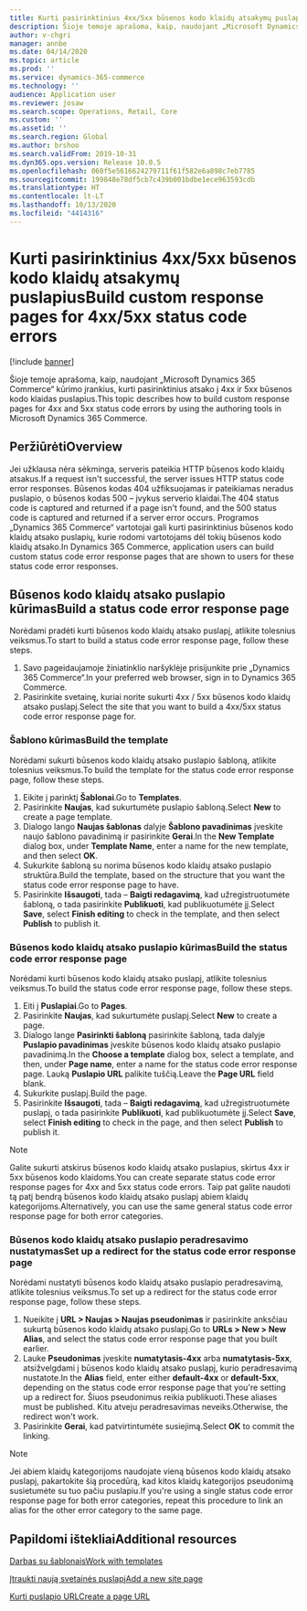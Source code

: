 ```yaml
---
title: Kurti pasirinktinius 4xx/5xx būsenos kodo klaidų atsakymų puslapius
description: Šioje temoje aprašoma, kaip, naudojant „Microsoft Dynamics 365 Commerce“ kūrimo įrankius, kurti pasirinktinius atsako į 4xx ir 5xx būsenos kodo klaidas puslapius.
author: v-chgri
manager: annbe
ms.date: 04/14/2020
ms.topic: article
ms.prod: ''
ms.service: dynamics-365-commerce
ms.technology: ''
audience: Application user
ms.reviewer: josaw
ms.search.scope: Operations, Retail, Core
ms.custom: ''
ms.assetid: ''
ms.search.region: Global
ms.author: brshoo
ms.search.validFrom: 2019-10-31
ms.dyn365.ops.version: Release 10.0.5
ms.openlocfilehash: 060f5e5616624279711f61f582e6a898c7eb7785
ms.sourcegitcommit: 199848e78df5cb7c439b001bdbe1ece963593cdb
ms.translationtype: HT
ms.contentlocale: lt-LT
ms.lasthandoff: 10/13/2020
ms.locfileid: "4414316"
---
```

# <a name="build-custom-response-pages-for-4xx5xx-status-code-errors"></a><span data-ttu-id="17c1f-103">Kurti pasirinktinius 4xx/5xx būsenos kodo klaidų atsakymų puslapius</span><span class="sxs-lookup"><span data-stu-id="17c1f-103">Build custom response pages for 4xx/5xx status code errors</span></span>


[!include [banner](includes/banner.md)]

<span data-ttu-id="17c1f-104">Šioje temoje aprašoma, kaip, naudojant „Microsoft Dynamics 365 Commerce“ kūrimo įrankius, kurti pasirinktinius atsako į 4xx ir 5xx būsenos kodo klaidas puslapius.</span><span class="sxs-lookup"><span data-stu-id="17c1f-104">This topic describes how to build custom response pages for 4xx and 5xx status code errors by using the authoring tools in Microsoft Dynamics 365 Commerce.</span></span>

## <a name="overview"></a><span data-ttu-id="17c1f-105">Peržiūrėti</span><span class="sxs-lookup"><span data-stu-id="17c1f-105">Overview</span></span>

<span data-ttu-id="17c1f-106">Jei užklausa nėra sėkminga, serveris pateikia HTTP būsenos kodo klaidų atsakus.</span><span class="sxs-lookup"><span data-stu-id="17c1f-106">If a request isn't successful, the server issues HTTP status code error responses.</span></span> <span data-ttu-id="17c1f-107">Būsenos kodas 404 užfiksuojamas ir pateikiamas neradus puslapio, o būsenos kodas 500 – įvykus serverio klaidai.</span><span class="sxs-lookup"><span data-stu-id="17c1f-107">The 404 status code is captured and returned if a page isn't found, and the 500 status code is captured and returned if a server error occurs.</span></span> <span data-ttu-id="17c1f-108">Programos „Dynamics 365 Commerce“ vartotojai gali kurti pasirinktinius būsenos kodo klaidų atsako puslapių, kurie rodomi vartotojams dėl tokių būsenos kodo klaidų atsako.</span><span class="sxs-lookup"><span data-stu-id="17c1f-108">In Dynamics 365 Commerce, application users can build custom status code error response pages that are shown to users for these status code error responses.</span></span>

## <a name="build-a-status-code-error-response-page"></a><span data-ttu-id="17c1f-109">Būsenos kodo klaidų atsako puslapio kūrimas</span><span class="sxs-lookup"><span data-stu-id="17c1f-109">Build a status code error response page</span></span>

<span data-ttu-id="17c1f-110">Norėdami pradėti kurti būsenos kodo klaidų atsako puslapį, atlikite tolesnius veiksmus.</span><span class="sxs-lookup"><span data-stu-id="17c1f-110">To start to build a status code error response page, follow these steps.</span></span>

1. <span data-ttu-id="17c1f-111">Savo pageidaujamoje žiniatinklio naršyklėje prisijunkite prie „Dynamics 365 Commerce“.</span><span class="sxs-lookup"><span data-stu-id="17c1f-111">In your preferred web browser, sign in to Dynamics 365 Commerce.</span></span> 
1. <span data-ttu-id="17c1f-112">Pasirinkite svetainę, kuriai norite sukurti 4xx / 5xx būsenos kodo klaidų atsako puslapį.</span><span class="sxs-lookup"><span data-stu-id="17c1f-112">Select the site that you want to build a 4xx/5xx status code error response page for.</span></span>

### <a name="build-the-template"></a><span data-ttu-id="17c1f-113">Šablono kūrimas</span><span class="sxs-lookup"><span data-stu-id="17c1f-113">Build the template</span></span>

<span data-ttu-id="17c1f-114">Norėdami sukurti būsenos kodo klaidų atsako puslapio šabloną, atlikite tolesnius veiksmus.</span><span class="sxs-lookup"><span data-stu-id="17c1f-114">To build the template for the status code error response page, follow these steps.</span></span>

1. <span data-ttu-id="17c1f-115">Eikite į parinktį **Šablonai**.</span><span class="sxs-lookup"><span data-stu-id="17c1f-115">Go to **Templates**.</span></span>
1. <span data-ttu-id="17c1f-116">Pasirinkite **Naujas**, kad sukurtumėte puslapio šabloną.</span><span class="sxs-lookup"><span data-stu-id="17c1f-116">Select **New** to create a page template.</span></span>
1. <span data-ttu-id="17c1f-117">Dialogo lango **Naujas šablonas** dalyje **Šablono pavadinimas** įveskite naujo šablono pavadinimą ir pasirinkite **Gerai**.</span><span class="sxs-lookup"><span data-stu-id="17c1f-117">In the **New Template** dialog box, under **Template Name**, enter a name for the new template, and then select **OK**.</span></span>
1. <span data-ttu-id="17c1f-118">Sukurkite šabloną su norima būsenos kodo klaidų atsako puslapio struktūra.</span><span class="sxs-lookup"><span data-stu-id="17c1f-118">Build the template, based on the structure that you want the status code error response page to have.</span></span>
1. <span data-ttu-id="17c1f-119">Pasirinkite **Išsaugoti**, tada – **Baigti redagavimą**, kad užregistruotumėte šabloną, o tada pasirinkite **Publikuoti**, kad publikuotumėte jį.</span><span class="sxs-lookup"><span data-stu-id="17c1f-119">Select **Save**, select **Finish editing** to check in the template, and then select **Publish** to publish it.</span></span> 

### <a name="build-the-status-code-error-response-page"></a><span data-ttu-id="17c1f-120">Būsenos kodo klaidų atsako puslapio kūrimas</span><span class="sxs-lookup"><span data-stu-id="17c1f-120">Build the status code error response page</span></span>

<span data-ttu-id="17c1f-121">Norėdami kurti būsenos kodo klaidų atsako puslapį, atlikite tolesnius veiksmus.</span><span class="sxs-lookup"><span data-stu-id="17c1f-121">To build the status code error response page, follow these steps.</span></span>

1. <span data-ttu-id="17c1f-122">Eiti į **Puslapiai**.</span><span class="sxs-lookup"><span data-stu-id="17c1f-122">Go to **Pages**.</span></span>
1. <span data-ttu-id="17c1f-123">Pasirinkite **Naujas**, kad sukurtumėte puslapį.</span><span class="sxs-lookup"><span data-stu-id="17c1f-123">Select **New** to create a page.</span></span>
1. <span data-ttu-id="17c1f-124">Dialogo lange **Pasirinkti šabloną** pasirinkite šabloną, tada dalyje **Puslapio pavadinimas** įveskite būsenos kodo klaidų atsako puslapio pavadinimą.</span><span class="sxs-lookup"><span data-stu-id="17c1f-124">In the **Choose a template** dialog box, select a template, and then, under **Page name**, enter a name for the status code error response page.</span></span> <span data-ttu-id="17c1f-125">Lauką **Puslapio URL** palikite tuščią.</span><span class="sxs-lookup"><span data-stu-id="17c1f-125">Leave the **Page URL** field blank.</span></span>
1. <span data-ttu-id="17c1f-126">Sukurkite puslapį.</span><span class="sxs-lookup"><span data-stu-id="17c1f-126">Build the page.</span></span>
1. <span data-ttu-id="17c1f-127">Pasirinkite **Išsaugoti**, tada – **Baigti redagavimą**, kad užregistruotumėte puslapį, o tada pasirinkite **Publikuoti**, kad publikuotumėte jį.</span><span class="sxs-lookup"><span data-stu-id="17c1f-127">Select **Save**, select **Finish editing** to check in the page, and then select **Publish** to publish it.</span></span>

> [!NOTE]
> <span data-ttu-id="17c1f-128">Galite sukurti atskirus būsenos kodo klaidų atsako puslapius, skirtus 4xx ir 5xx būsenos kodo klaidoms.</span><span class="sxs-lookup"><span data-stu-id="17c1f-128">You can create separate status code error response pages for 4xx and 5xx status code errors.</span></span> <span data-ttu-id="17c1f-129">Taip pat galite naudoti tą patį bendrą būsenos kodo klaidų atsako puslapį abiem klaidų kategorijoms.</span><span class="sxs-lookup"><span data-stu-id="17c1f-129">Alternatively, you can use the same general status code error response page for both error categories.</span></span>

### <a name="set-up-a-redirect-for-the-status-code-error-response-page"></a><span data-ttu-id="17c1f-130">Būsenos kodo klaidų atsako puslapio peradresavimo nustatymas</span><span class="sxs-lookup"><span data-stu-id="17c1f-130">Set up a redirect for the status code error response page</span></span>

<span data-ttu-id="17c1f-131">Norėdami nustatyti būsenos kodo klaidų atsako puslapio peradresavimą, atlikite tolesnius veiksmus.</span><span class="sxs-lookup"><span data-stu-id="17c1f-131">To set up a redirect for the status code error response page, follow these steps.</span></span>

1. <span data-ttu-id="17c1f-132">Nueikite į **URL \> Naujas \> Naujas pseudonimas** ir pasirinkite anksčiau sukurtą būsenos kodo klaidų atsako puslapį.</span><span class="sxs-lookup"><span data-stu-id="17c1f-132">Go to **URLs \> New \> New Alias**, and select the status code error response page that you built earlier.</span></span>
1. <span data-ttu-id="17c1f-133">Lauke **Pseudonimas** įveskite **numatytasis-4xx** arba **numatytasis-5xx**, atsižvelgdami į būsenos kodo klaidų atsako puslapį, kurio peradresavimą nustatote.</span><span class="sxs-lookup"><span data-stu-id="17c1f-133">In the **Alias** field, enter either **default-4xx** or **default-5xx**, depending on the status code error response page that you're setting up a redirect for.</span></span> <span data-ttu-id="17c1f-134">Šiuos pseudonimus reikia publikuoti.</span><span class="sxs-lookup"><span data-stu-id="17c1f-134">These aliases must be published.</span></span> <span data-ttu-id="17c1f-135">Kitu atveju peradresavimas neveiks.</span><span class="sxs-lookup"><span data-stu-id="17c1f-135">Otherwise, the redirect won't work.</span></span>
1. <span data-ttu-id="17c1f-136">Pasirinkite **Gerai**, kad patvirtintumėte susiejimą.</span><span class="sxs-lookup"><span data-stu-id="17c1f-136">Select **OK** to commit the linking.</span></span>

> [!NOTE]
> <span data-ttu-id="17c1f-137">Jei abiem klaidų kategorijoms naudojate vieną būsenos kodo klaidų atsako puslapį, pakartokite šią procedūrą, kad kitos klaidų kategorijos pseudonimą susietumėte su tuo pačiu puslapiu.</span><span class="sxs-lookup"><span data-stu-id="17c1f-137">If you're using a single status code error response page for both error categories, repeat this procedure to link an alias for the other error category to the same page.</span></span>

## <a name="additional-resources"></a><span data-ttu-id="17c1f-138">Papildomi ištekliai</span><span class="sxs-lookup"><span data-stu-id="17c1f-138">Additional resources</span></span>

[<span data-ttu-id="17c1f-139">Darbas su šablonais</span><span class="sxs-lookup"><span data-stu-id="17c1f-139">Work with templates</span></span>](work-with-templates.md)

[<span data-ttu-id="17c1f-140">Įtraukti naują svetainės puslapį</span><span class="sxs-lookup"><span data-stu-id="17c1f-140">Add a new site page</span></span>](add-new-page.md)

[<span data-ttu-id="17c1f-141">Kurti puslapio URL</span><span class="sxs-lookup"><span data-stu-id="17c1f-141">Create a page URL</span></span>](create-page-url.md)
